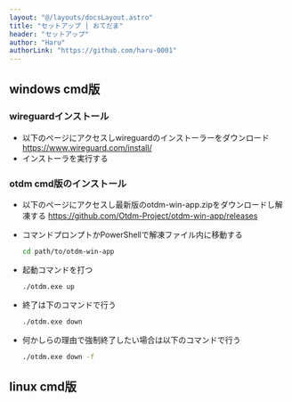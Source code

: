 ```yaml
---
layout: "@/layouts/docsLayout.astro"
title: "セットアップ | おてだま"
header: "セットアップ"
author: "Haru"
authorLink: "https://github.com/haru-0001"
---
```


## windows cmd版

### wireguardインストール

- 以下のページにアクセスしwireguardのインストーラーをダウンロード
  <https://www.wireguard.com/install/>
- インストーラを実行する

### otdm cmd版のインストール

- 以下のページにアクセスし最新版のotdm-win-app.zipをダウンロードし解凍する
  <https://github.com/Otdm-Project/otdm-win-app/releases>
- コマンドプロンプトかPowerShellで解凍ファイル内に移動する

  ```bash
  cd path/to/otdm-win-app
  ```

- 起動コマンドを打つ

  ```bash
  ./otdm.exe up
  ```

- 終了は下のコマンドで行う

  ```bash
  ./otdm.exe down
  ```

- 何かしらの理由で強制終了したい場合は以下のコマンドで行う

  ```bash
  ./otdm.exe down -f
  ```
  
## linux cmd版
